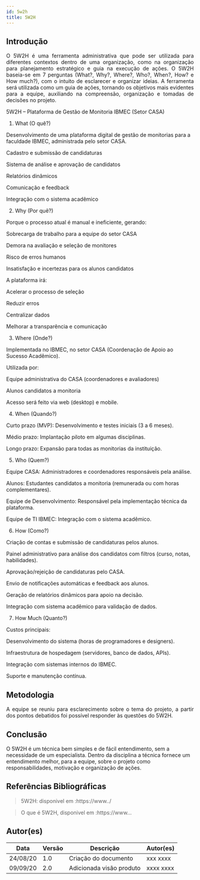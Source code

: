 ```yaml
---
id: 5w2h
title: 5W2H
---
```


## Introdução

<p align = "justify">
    O 5W2H é uma ferramenta administrativa  que pode ser utilizada para diferentes contextos dentro de uma organização, como na organização para planejamento estratégico e guia na execução de ações. O 5W2H baseia-se em 7 perguntas (What?, Why?, Where?, Who?, When?, How? e How much?), com o intuito de esclarecer e organizar ideias. A ferramenta será utilizada como um guia de ações, tornando os objetivos mais evidentes para a equipe, auxiliando na compreensão, organização e tomadas de decisões no projeto.
</p>
5W2H – Plataforma de Gestão de Monitoria IBMEC (Setor CASA)

1. What (O quê?)

Desenvolvimento de uma plataforma digital de gestão de monitorias para a faculdade IBMEC, administrada pelo setor CASA.

Cadastro e submissão de candidaturas

Sistema de análise e aprovação de candidatos

Relatórios dinâmicos

Comunicação e feedback

Integração com o sistema acadêmico

2. Why (Por quê?)

Porque o processo atual é manual e ineficiente, gerando:

Sobrecarga de trabalho para a equipe do setor CASA

Demora na avaliação e seleção de monitores

Risco de erros humanos

Insatisfação e incertezas para os alunos candidatos

A plataforma irá:

Acelerar o processo de seleção

Reduzir erros

Centralizar dados

Melhorar a transparência e comunicação

3. Where (Onde?)

Implementada no IBMEC, no setor CASA (Coordenação de Apoio ao Sucesso Acadêmico).

Utilizada por:

Equipe administrativa do CASA (coordenadores e avaliadores)

Alunos candidatos a monitoria

Acesso será feito via web (desktop) e mobile.

4. When (Quando?)

Curto prazo (MVP): Desenvolvimento e testes iniciais (3 a 6 meses).

Médio prazo: Implantação piloto em algumas disciplinas.

Longo prazo: Expansão para todas as monitorias da instituição.

5. Who (Quem?)

Equipe CASA: Administradores e coordenadores responsáveis pela análise.

Alunos: Estudantes candidatos a monitoria (remunerada ou com horas complementares).

Equipe de Desenvolvimento: Responsável pela implementação técnica da plataforma.

Equipe de TI IBMEC: Integração com o sistema acadêmico.

6. How (Como?)

Criação de contas e submissão de candidaturas pelos alunos.

Painel administrativo para análise dos candidatos com filtros (curso, notas, habilidades).

Aprovação/rejeição de candidaturas pelo CASA.

Envio de notificações automáticas e feedback aos alunos.

Geração de relatórios dinâmicos para apoio na decisão.

Integração com sistema acadêmico para validação de dados.

7. How Much (Quanto?)

Custos principais:

Desenvolvimento do sistema (horas de programadores e designers).

Infraestrutura de hospedagem (servidores, banco de dados, APIs).

Integração com sistemas internos do IBMEC.

Suporte e manutenção contínua.
## Metodologia

<p align = "justify">
    A equipe se reuniu para esclarecimento sobre o tema do projeto, a partir dos pontos debatidos foi possível responder às questões do 5W2H.  
</p>




## Conclusão

O 5W2H é um técnica bem simples e de fácil entendimento, sem a necessidade de um especialista. Dentro da disciplina a técnica fornece um entendimento melhor, para a equipe, sobre o projeto como responsabilidades, motivação e organização de ações.   
 
 
## Referências Bibliográficas
> 5W2H: disponivel em :https://www../

> O que é 5W2H, disponivel em :https://www...

## Autor(es)
| Data | Versão | Descrição | Autor(es) |
| -- | -- | -- | -- |
| 24/08/20 | 1.0 | Criação do documento | xxx xxxx | 
| 09/09/20 | 2.0 | Adicionada visão produto | xxxx xxxx | 

